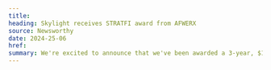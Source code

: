 ```yaml
---
title:
heading: Skylight receives STRATFI award from AFWERX
source: Newsworthy
date: 2024-25-06
href:
summary: We're excited to announce that we've been awarded a 3-year, $17.5M Strategic Funding Increase (STRATFI) contract by the U.S. Air Force's AFWERX. With this funding, we'll be able to advance the development and commercialization of our Service Design Accelerator solution as part of the SBIR/STTR program, in partnership with BESPIN.
---
```

